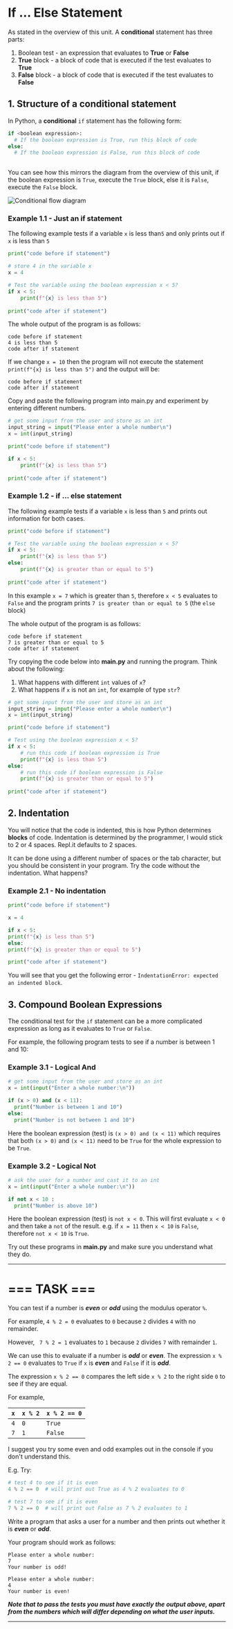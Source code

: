 # If ... Else Statement  

  As stated in the overview of this unit. A **conditional**  statement has three parts:

1. Boolean test - an expression that evaluates to **True** or **False**
2. **True** block - a block of code that is executed if the test evaluates to **True**
3. **False** block - a block of code that is executed if the test evaluates to **False**


## 1. Structure of a conditional statement

In Python, a **conditional** ``if`` statement has the following form:
  
  ```python
if <boolean expression>:
    # If the boolean expression is True, run this block of code
else:
    # If the boolean expression is False, run this block of code
    
  
  ```
You can see how this mirrors the diagram from the overview of this unit, if the boolean expression is ``True``, execute the ``True`` block, else it is ``False``, execute the ``False`` block.

![Conditional flow diagram](assets/unit3_overview_branching.png)

### Example 1.1 - Just an if statement

The following example tests if a variable ``x`` is less than``5`` and only prints out if ``x`` is less than ``5``

```python
print("code before if statement")

# store 4 in the variable x
x = 4

# Test the variable using the boolean expression x < 5?
if x < 5:
    print(f"{x} is less than 5")
  
print("code after if statement")
```

The whole output of the program is as follows:

```
code before if statement
4 is less than 5
code after if statement
```

If we change ``x = 10`` then the program will not execute the statement ``print(f"{x} is less than 5")`` and the output will be:

```
code before if statement
code after if statement
```

Copy and paste the following program into main.py and experiment by entering different numbers.

```python
# get some input from the user and store as an int
input_string = input("Please enter a whole number\n")
x = int(input_string)

print("code before if statement")

if x < 5:
    print(f"{x} is less than 5")
  
print("code after if statement")
```

### Example 1.2 - if ... else statement

The following example tests if a variable ``x`` is less than ``5`` and prints out information for both cases.

```python
print("code before if statement")

# Test the variable using the boolean expression x < 5?
if x < 5:
    print(f"{x} is less than 5")
else:
    print(f"{x} is greater than or equal to 5")
  
print("code after if statement")
```

In this example ``x = 7`` which is greater than ``5``, therefore ``x < 5`` evaluates to ``False`` and the program prints ``7 is greater than or equal to 5`` (the ``else`` block)

The whole output of the program is as follows:

```
code before if statement
7 is greater than or equal to 5
code after if statement
```

Try copying the code below into **main.py** and running the program. Think about the following:

1. What happens with different ``int`` values of ``x``?
2. What happens if ``x`` is not an ``int``, for example of type ``str``?

```python
# get some input from the user and store as an int
input_string = input("Please enter a whole number\n")
x = int(input_string)

print("code before if statement")

# Test using the boolean expression x < 5?
if x < 5:
    # run this code if boolean expression is True
    print(f"{x} is less than 5")
else:
    # run this code if boolean expression is False
    print(f"{x} is greater than or equal to 5")
  
print("code after if statement")
```

## 2. Indentation

You will notice that the code is indented, this is how Python determines **blocks** of code. Indentation is determined by the programmer, I would stick to 2 or 4 spaces. Repl.it defaults to 2 spaces.

It can be done using a different number of spaces or the tab character, but you should be consistent in your program. Try the code without the indentation. What happens?

### Example 2.1 - No indentation
  ```python
print("code before if statement")

x = 4

if x < 5:
print(f"{x} is less than 5")
else:
print(f"{x} is greater than or equal to 5")
  
print("code after if statement")
  ```

You will see that you get the following error - ``IndentationError: expected an indented block``. 

## 3. Compound Boolean Expressions

The conditional test for the ``if`` statement can be a more complicated expression as long as it evaluates to ``True`` or ``False``. 

For example, the following program tests to see if a number is between 1 and 10:

### Example 3.1 - Logical And
  ```python
# get some input from the user and store as an int
x = int(input("Enter a whole number:\n"))

if (x > 0) and (x < 11):
    print("Number is between 1 and 10")
else:
    print("Number is not between 1 and 10")
```
Here the boolean expression (test) is ``(x > 0) and (x < 11)`` which requires that both ``(x > 0)`` and ``(x < 11)`` need to be ``True`` for the whole expression to be ``True``.

### Example 3.2 - Logical Not
  ```python
# ask the user for a number and cast it to an int
x = int(input("Enter a whole number:\n"))

if not x < 10 :
    print("Number is above 10")

```
Here the boolean expression (test) is ``not x < 0``. This will first evaluate ``x < 0`` and then take a ``not`` of the result. e.g. if ``x = 11`` then ``x < 10`` is ``False``, therefore ``not x < 10`` is ``True``. 

Try out these programs in **main.py** and make sure you understand what they do.

***
# === TASK ===
You can test if a number is ***even*** or ***odd*** using the modulus operator ``%``.

For example, ``4 % 2 = 0`` evaluates to ``0`` because ``2`` divides ``4`` with no remainder.

However, `` 7 % 2 = 1`` evaluates to ``1`` because ``2`` divides ``7`` with remainder ``1``.

We can use this to evaluate if a number is ***odd*** or ***even***. The expression ``x % 2 == 0`` evaluates to ``True`` if ``x`` is ***even*** and ``False`` if it is ***odd***.

The expression ``x % 2 == 0`` compares the left side ``x % 2`` to the right side ``0`` to see if they are equal.

For example,
 
| ``x`` | ``x % 2`` | ``x % 2 == 0`` |
| --- | --- | --- |
| ``4`` | ``0`` | ``True`` |
| ``7`` | ``1`` | ``False`` |

I suggest you try some even and odd examples out in the console if you don't understand this.

E.g. Try:

```python
# test 4 to see if it is even
4 % 2 == 0  # will print out True as 4 % 2 evaluates to 0
```

```python
# test 7 to see if it is even
7 % 2 == 0  # will print out False as 7 % 2 evaluates to 1
```

Write a program that asks a user for a number and then prints out whether it is ***even*** or ***odd***.

Your program should work as follows:
```
Please enter a whole number:
7
Your number is odd!
```

```
Please enter a whole number:
4
Your number is even!
```
***Note that to pass the tests you must have exactly the output above, apart from the numbers which will differ depending on what the user inputs.***
***